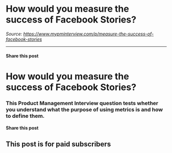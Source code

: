 # How would you measure the success of Facebook Stories?

*Source: https://www.mypminterview.com/p/measure-the-success-of-facebook-stories*

---

#### Share this post

# How would you measure the success of Facebook Stories?

### This Product Management Interview question tests whether you understand what the purpose of using metrics is and how to define them.

#### Share this post

## This post is for paid subscribers


